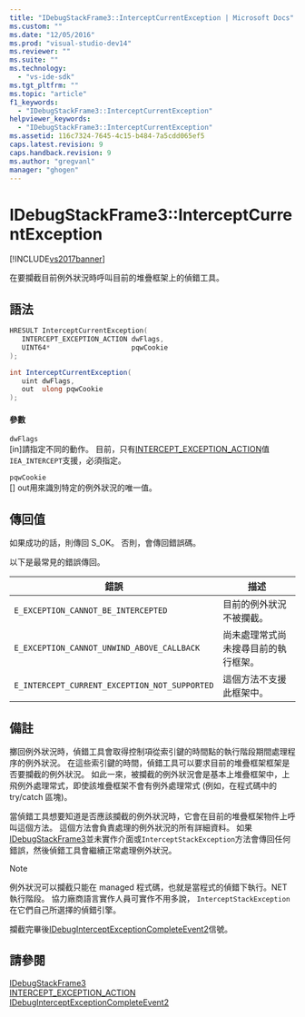 ```yaml
---
title: "IDebugStackFrame3::InterceptCurrentException | Microsoft Docs"
ms.custom: ""
ms.date: "12/05/2016"
ms.prod: "visual-studio-dev14"
ms.reviewer: ""
ms.suite: ""
ms.technology: 
  - "vs-ide-sdk"
ms.tgt_pltfrm: ""
ms.topic: "article"
f1_keywords: 
  - "IDebugStackFrame3::InterceptCurrentException"
helpviewer_keywords: 
  - "IDebugStackFrame3::InterceptCurrentException"
ms.assetid: 116c7324-7645-4c15-b484-7a5cdd065ef5
caps.latest.revision: 9
caps.handback.revision: 9
ms.author: "gregvanl"
manager: "ghogen"
---
```

# IDebugStackFrame3::InterceptCurrentException
[!INCLUDE[vs2017banner](../../../code-quality/includes/vs2017banner.md)]

在要攔截目前例外狀況時呼叫目前的堆疊框架上的偵錯工具。  
  
## 語法  
  
```cpp  
HRESULT InterceptCurrentException(  
   INTERCEPT_EXCEPTION_ACTION dwFlags,  
   UINT64*                    pqwCookie  
);  
```  
  
```c#  
int InterceptCurrentException(  
   uint dwFlags,   
   out  ulong pqwCookie  
);  
```  
  
#### 參數  
 `dwFlags`  
 \[in\]請指定不同的動作。  目前，只有[INTERCEPT\_EXCEPTION\_ACTION](../../../extensibility/debugger/reference/intercept-exception-action.md)值`IEA_INTERCEPT`支援，必須指定。  
  
 `pqwCookie`  
 \[\] out用來識別特定的例外狀況的唯一值。  
  
## 傳回值  
 如果成功的話，則傳回 S\_OK。 否則，會傳回錯誤碼。  
  
 以下是最常見的錯誤傳回。  
  
|錯誤|描述|  
|--------|--------|  
|`E_EXCEPTION_CANNOT_BE_INTERCEPTED`|目前的例外狀況不被攔截。|  
|`E_EXCEPTION_CANNOT_UNWIND_ABOVE_CALLBACK`|尚未處理常式尚未搜尋目前的執行框架。|  
|`E_INTERCEPT_CURRENT_EXCEPTION_NOT_SUPPORTED`|這個方法不支援此框架中。|  
  
## 備註  
 擲回例外狀況時，偵錯工具會取得控制項從索引鍵的時間點的執行階段期間處理程序的例外狀況。  在這些索引鍵的時間，偵錯工具可以要求目前的堆疊框架框架是否要攔截的例外狀況。  如此一來，被攔截的例外狀況會是基本上堆疊框架中，上飛例外處理常式，即使該堆疊框架不會有例外處理常式 \(例如，在程式碼中的 try\/catch 區塊\)。  
  
 當偵錯工具想要知道是否應該攔截的例外狀況時，它會在目前的堆疊框架物件上呼叫這個方法。  這個方法會負責處理的例外狀況的所有詳細資料。  如果[IDebugStackFrame3](../../../extensibility/debugger/reference/idebugstackframe3.md)並未實作介面或`InterceptStackException`方法會傳回任何錯誤，然後偵錯工具會繼續正常處理例外狀況。  
  
> [!NOTE]
>  例外狀況可以攔截只能在 managed 程式碼，也就是當程式的偵錯下執行。NET 執行階段。  協力廠商語言實作人員可實作不用多說， `InterceptStackException`在它們自己所選擇的偵錯引擎。  
  
 攔截完畢後[IDebugInterceptExceptionCompleteEvent2](../../../extensibility/debugger/reference/idebuginterceptexceptioncompleteevent2.md)信號。  
  
## 請參閱  
 [IDebugStackFrame3](../../../extensibility/debugger/reference/idebugstackframe3.md)   
 [INTERCEPT\_EXCEPTION\_ACTION](../../../extensibility/debugger/reference/intercept-exception-action.md)   
 [IDebugInterceptExceptionCompleteEvent2](../../../extensibility/debugger/reference/idebuginterceptexceptioncompleteevent2.md)